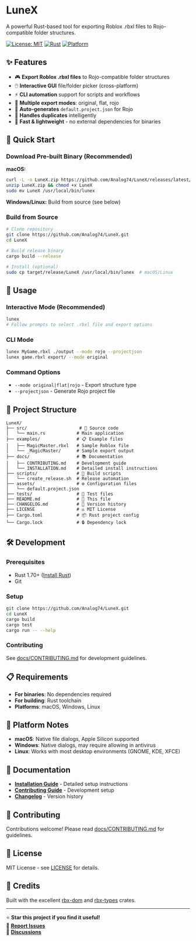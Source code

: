 # LuneX

A powerful Rust-based tool for exporting Roblox .rbxl files to Rojo-compatible folder structures.

[![License: MIT](https://img.shields.io/badge/License-MIT-yellow.svg)](https://opensource.org/licenses/MIT)
[![Rust](https://img.shields.io/badge/rust-1.70+-orange.svg)](https://www.rust-lang.org)
[![Platform](https://img.shields.io/badge/platform-macOS%20%7C%20Windows%20%7C%20Linux-lightgrey)](https://github.com/Analog74/LuneX/releases)

## ✨ Features

- 🎮 **Export Roblox .rbxl files** to Rojo-compatible folder structures
- 🖱️ **Interactive GUI** file/folder picker (cross-platform)
- ⚡ **CLI automation** support for scripts and workflows
- 📁 **Multiple export modes**: original, flat, rojo
- 🔧 **Auto-generates** `default.project.json` for Rojo
- 🔄 **Handles duplicates** intelligently
- 🚀 **Fast & lightweight** - no external dependencies for binaries

## 🚀 Quick Start

### Download Pre-built Binary (Recommended)

**macOS:**
```bash
curl -L -o LuneX.zip https://github.com/Analog74/LuneX/releases/latest/download/LuneX-macos-latest.zip
unzip LuneX.zip && chmod +x LuneX
sudo mv LuneX /usr/local/bin/lunex
```

**Windows/Linux:** Build from source (see below)

### Build from Source

```bash
# Clone repository
git clone https://github.com/Analog74/LuneX.git
cd LuneX

# Build release binary
cargo build --release

# Install (optional)
sudo cp target/release/LuneX /usr/local/bin/lunex  # macOS/Linux
```

## 📖 Usage

### Interactive Mode (Recommended)
```bash
lunex
# Follow prompts to select .rbxl file and export options
```

### CLI Mode
```bash
lunex MyGame.rbxl ./output --mode rojo --projectjson
lunex game.rbxl export/ --mode original
```

### Command Options
- `--mode original|flat|rojo` - Export structure type
- `--projectjson` - Generate Rojo project file

## 📁 Project Structure

```
LuneX/
├── src/                    # 🦀 Source code
│   └── main.rs            # Main application
├── examples/              # 📋 Example files
│   ├── MagicMaster.rbxl   # Sample Roblox file
│   └── _MagicMaster/      # Sample export output
├── docs/                  # 📚 Documentation
│   ├── CONTRIBUTING.md    # Development guide
│   └── INSTALLATION.md    # Detailed install instructions
├── scripts/               # 🔧 Build scripts
│   └── create_release.sh  # Release automation
├── assets/                # ⚙️ Configuration files
│   └── default.project.json
├── tests/                 # 🧪 Test files
├── README.md              # 📖 This file
├── CHANGELOG.md           # 📝 Version history
├── LICENSE                # ⚖️ MIT License
├── Cargo.toml             # 📦 Rust project config
└── Cargo.lock             # 🔒 Dependency lock
```

## 🛠️ Development

### Prerequisites
- Rust 1.70+ ([Install Rust](https://rustup.rs/))
- Git

### Setup
```bash
git clone https://github.com/Analog74/LuneX.git
cd LuneX
cargo build
cargo test
cargo run -- --help
```

### Contributing
See [docs/CONTRIBUTING.md](docs/CONTRIBUTING.md) for development guidelines.

## 📋 Requirements

- **For binaries**: No dependencies required
- **For building**: Rust toolchain
- **Platforms**: macOS, Windows, Linux

## 🔧 Platform Notes

- **macOS**: Native file dialogs, Apple Silicon supported
- **Windows**: Native dialogs, may require allowing in antivirus
- **Linux**: Works with most desktop environments (GNOME, KDE, XFCE)

## 📄 Documentation

- **[Installation Guide](docs/INSTALLATION.md)** - Detailed setup instructions
- **[Contributing Guide](docs/CONTRIBUTING.md)** - Development setup
- **[Changelog](CHANGELOG.md)** - Version history

## 🤝 Contributing

Contributions welcome! Please read [docs/CONTRIBUTING.md](docs/CONTRIBUTING.md) for guidelines.

## 📜 License

MIT License - see [LICENSE](LICENSE) for details.

## 🙏 Credits

Built with the excellent [rbx-dom](https://github.com/rojo-rbx/rbx-dom) and [rbx-types](https://github.com/rojo-rbx/rbx-dom) crates.

---

⭐ **Star this project if you find it useful!**  
🐛 **[Report Issues](https://github.com/Analog74/LuneX/issues)**  
💬 **[Discussions](https://github.com/Analog74/LuneX/discussions)**
